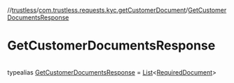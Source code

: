 //[trustless](../../../index.md)/[com.trustless.requests.kyc.getCustomerDocument](../index.md)/[GetCustomerDocumentsResponse](index.md)

# GetCustomerDocumentsResponse

\
typealias [GetCustomerDocumentsResponse](index.md) = [List](https://kotlinlang.org/api/latest/jvm/stdlib/kotlin.collections/-list/index.html)&lt;[RequiredDocument](../-required-document/index.md)&gt;
